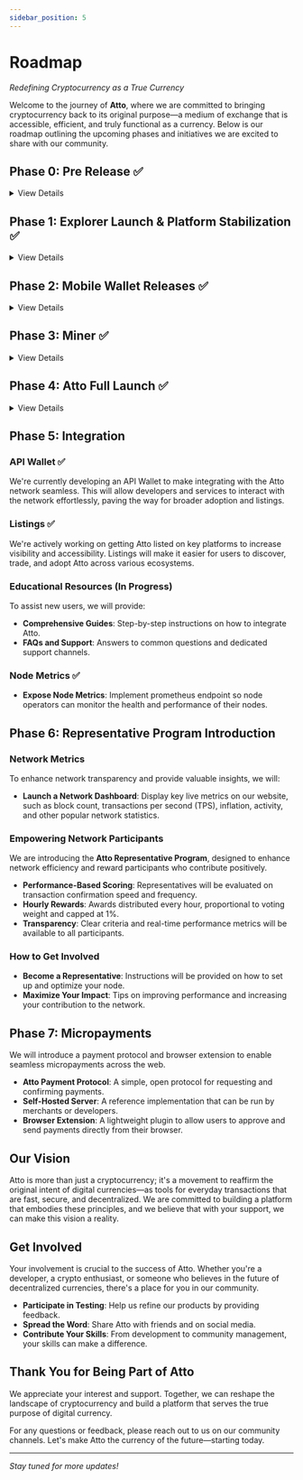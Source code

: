 ```yaml
---
sidebar_position: 5
---
```


# Roadmap

*Redefining Cryptocurrency as a True Currency*

Welcome to the journey of **Atto**, where we are committed to bringing cryptocurrency back to its original purpose—a
medium of exchange that is accessible, efficient, and truly functional as a currency. Below is our roadmap outlining the
upcoming phases and initiatives we are excited to share with our community.

## Phase 0: Pre Release ✅

<details>
<summary>View Details</summary>

### Website

Launched the official Atto website to introduce the project, share the vision, and provide access to key resources like
documentation, the whitepaper, and community links.

### Live Network Launch

Deployed the Atto network and opened it to early users and testers. This marked the beginning of real transactions on
the network, laying the foundation for future growth and stability.

</details>

## Phase 1: Explorer Launch & Platform Stabilization ✅

<details>
<summary>View Details</summary>

### Network Explorer Release

We are thrilled to announce the upcoming release of the **Atto Network Explorer**. This tool will provide real-time
visibility into all network transactions and activities, improving transparency and allowing users to monitor the health
and performance of the Atto network.

### Faucet and Wallet Enhancements

Our team is working diligently to make the **Atto Faucet** and **Wallet** robust and user-friendly.

</details>

## Phase 2: Mobile Wallet Releases ✅

<details>
<summary>View Details</summary>

Originally, we planned to develop native Android and iOS wallet applications. After careful consideration and initial
development efforts, we’ve concluded our mobile app approach. We’re now pivoting toward a **Web Wallet** solution to
provide a more unified and accessible experience.

### Introducing the Atto Web Wallet

- **Cross-Platform Accessibility**: Users will be able to access the Atto Wallet from any modern web browser, removing
  the need for separate native apps.
- **Unified Codebase**: Streamlined development and maintenance, ensuring faster feature updates and security patches.
- **Seamless User Experience**: Designed with simplicity and performance in mind, the Web Wallet will offer a consistent
  interface across devices.

</details>

## Phase 3: Miner ✅

<details>
<summary>View Details</summary>

Atto remains committed to a fast and green cryptocurrency model and will not compromise on that principle. Traditional
mining is not only wasteful but also largely unnecessary to achieve network security. Instead, our "miner" utilizes
[folding@home](https://foldingathome.org), ensuring that electricity goes into meaningful computations that aid
scientific research rather than being wasted on repetitive hashing. This approach is inspired by Banano and aligns with
our vision of a sustainable and community-driven cryptocurrency.

</details>

## Phase 4: Atto Full Launch ✅

<details>
<summary>View Details</summary>

### Transition from Pre-Release Stage to Official Release

After running for several months, we are now confident that Atto is ready for a broader audience. With the platform
stabilized and the web wallet successfully launched, we officially unveiled Atto to a bigger audience.

</details>

## Phase 5: Integration

### API Wallet ✅

We're currently developing an API Wallet to make integrating with the Atto network seamless. This will allow developers
and services to interact with the network effortlessly, paving the way for broader adoption and listings.

### Listings ✅

We're actively working on getting Atto listed on key platforms to increase visibility and accessibility. Listings will
make it easier for users to discover, trade, and adopt Atto across various ecosystems.

### Educational Resources (In Progress)

To assist new users, we will provide:

- **Comprehensive Guides**: Step-by-step instructions on how to integrate Atto.
- **FAQs and Support**: Answers to common questions and dedicated support channels.

### Node Metrics  ✅

- **Expose Node Metrics**: Implement prometheus endpoint so node operators can monitor the health and performance of
  their nodes.

## Phase 6: Representative Program Introduction

### Network Metrics

To enhance network transparency and provide valuable insights, we will:

- **Launch a Network Dashboard**: Display key live metrics on our website, such as block count, transactions per
  second (TPS), inflation, activity, and other popular network statistics.

### Empowering Network Participants

We are introducing the **Atto Representative Program**, designed to enhance network efficiency and reward participants
who contribute positively.

- **Performance-Based Scoring**: Representatives will be evaluated on transaction confirmation speed and frequency.
- **Hourly Rewards**: Awards distributed every hour, proportional to voting weight and capped at 1%.
- **Transparency**: Clear criteria and real-time performance metrics will be available to all participants.

### How to Get Involved

- **Become a Representative**: Instructions will be provided on how to set up and optimize your node.
- **Maximize Your Impact**: Tips on improving performance and increasing your contribution to the network.

## Phase 7: Micropayments

We will introduce a payment protocol and browser extension to enable seamless micropayments across the web.

- **Atto Payment Protocol**: A simple, open protocol for requesting and confirming payments.
- **Self-Hosted Server**: A reference implementation that can be run by merchants or developers.
- **Browser Extension**: A lightweight plugin to allow users to approve and send payments directly from their browser.

## Our Vision

Atto is more than just a cryptocurrency; it's a movement to reaffirm the original intent of digital currencies—as tools
for everyday transactions that are fast, secure, and decentralized. We are committed to building a platform that
embodies these principles, and we believe that with your support, we can make this vision a reality.

## Get Involved

Your involvement is crucial to the success of Atto. Whether you're a developer, a crypto enthusiast, or someone who
believes in the future of decentralized currencies, there's a place for you in our community.

- **Participate in Testing**: Help us refine our products by providing feedback.
- **Spread the Word**: Share Atto with friends and on social media.
- **Contribute Your Skills**: From development to community management, your skills can make a difference.

## Thank You for Being Part of Atto

We appreciate your interest and support. Together, we can reshape the landscape of cryptocurrency and build a platform
that serves the true purpose of digital currency.

For any questions or feedback, please reach out to us on our community channels. Let's make Atto the currency of the
future—starting today.

---

*Stay tuned for more updates!*
